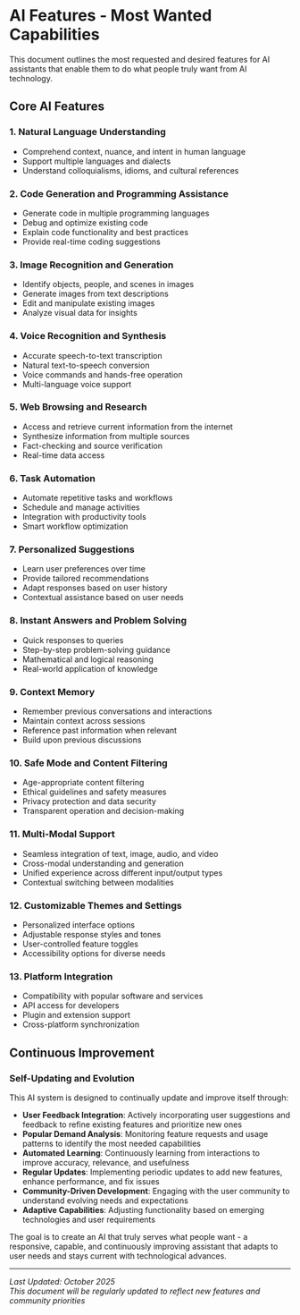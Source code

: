 # AI Features - Most Wanted Capabilities

This document outlines the most requested and desired features for AI assistants that enable them to do what people truly want from AI technology.

## Core AI Features

### 1. Natural Language Understanding
- Comprehend context, nuance, and intent in human language
- Support multiple languages and dialects
- Understand colloquialisms, idioms, and cultural references

### 2. Code Generation and Programming Assistance
- Generate code in multiple programming languages
- Debug and optimize existing code
- Explain code functionality and best practices
- Provide real-time coding suggestions

### 3. Image Recognition and Generation
- Identify objects, people, and scenes in images
- Generate images from text descriptions
- Edit and manipulate existing images
- Analyze visual data for insights

### 4. Voice Recognition and Synthesis
- Accurate speech-to-text transcription
- Natural text-to-speech conversion
- Voice commands and hands-free operation
- Multi-language voice support

### 5. Web Browsing and Research
- Access and retrieve current information from the internet
- Synthesize information from multiple sources
- Fact-checking and source verification
- Real-time data access

### 6. Task Automation
- Automate repetitive tasks and workflows
- Schedule and manage activities
- Integration with productivity tools
- Smart workflow optimization

### 7. Personalized Suggestions
- Learn user preferences over time
- Provide tailored recommendations
- Adapt responses based on user history
- Contextual assistance based on user needs

### 8. Instant Answers and Problem Solving
- Quick responses to queries
- Step-by-step problem-solving guidance
- Mathematical and logical reasoning
- Real-world application of knowledge

### 9. Context Memory
- Remember previous conversations and interactions
- Maintain context across sessions
- Reference past information when relevant
- Build upon previous discussions

### 10. Safe Mode and Content Filtering
- Age-appropriate content filtering
- Ethical guidelines and safety measures
- Privacy protection and data security
- Transparent operation and decision-making

### 11. Multi-Modal Support
- Seamless integration of text, image, audio, and video
- Cross-modal understanding and generation
- Unified experience across different input/output types
- Contextual switching between modalities

### 12. Customizable Themes and Settings
- Personalized interface options
- Adjustable response styles and tones
- User-controlled feature toggles
- Accessibility options for diverse needs

### 13. Platform Integration
- Compatibility with popular software and services
- API access for developers
- Plugin and extension support
- Cross-platform synchronization

## Continuous Improvement

### Self-Updating and Evolution

This AI system is designed to continually update and improve itself through:

- **User Feedback Integration**: Actively incorporating user suggestions and feedback to refine existing features and prioritize new ones
- **Popular Demand Analysis**: Monitoring feature requests and usage patterns to identify the most needed capabilities
- **Automated Learning**: Continuously learning from interactions to improve accuracy, relevance, and usefulness
- **Regular Updates**: Implementing periodic updates to add new features, enhance performance, and fix issues
- **Community-Driven Development**: Engaging with the user community to understand evolving needs and expectations
- **Adaptive Capabilities**: Adjusting functionality based on emerging technologies and user requirements

The goal is to create an AI that truly serves what people want - a responsive, capable, and continuously improving assistant that adapts to user needs and stays current with technological advances.

---

*Last Updated: October 2025*  
*This document will be regularly updated to reflect new features and community priorities*

